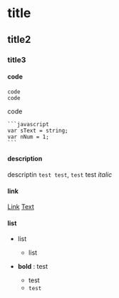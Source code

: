 # title #
## title2 ##
### title3 ###

#### code ####

    code
    code

code

    ```javascript
    var sText = string;
    var nNum = 1;
    ```

#### description ####
descriptin `test test`, `test` test
*italic*

#### link ####
[Link](http://www.google.com)
[Text](#Text)

#### list ####
* list

    * list

- **bold** : test

    + test
    + `test`